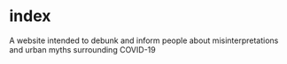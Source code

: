 # index
A website intended to debunk and inform people about misinterpretations and urban myths surrounding COVID-19 
